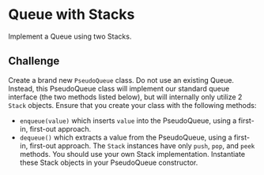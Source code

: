 # Queue with Stacks
Implement a Queue using two Stacks.

## Challenge
Create a brand new `PseudoQueue` class. Do not use an existing Queue. Instead, this PseudoQueue class will implement our standard queue interface (the two methods listed below), but will internally only utilize 2 `Stack` objects. Ensure that you create your class with the following methods:

* `enqueue(value)` which inserts `value` into the PseudoQueue, using a first-in, first-out approach.
* `dequeue()` which extracts a value from the PseudoQueue, using a first-in, first-out approach.
The `Stack` instances have only `push`, `pop`, and `peek` methods. You should use your own Stack implementation. Instantiate these Stack objects in your PseudoQueue constructor.
